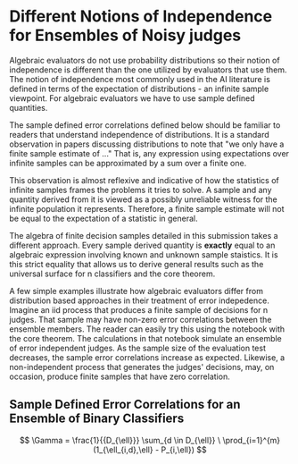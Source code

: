 # Different Notions of Independence for Ensembles of Noisy judges

Algebraic evaluators do not use probability distributions so their notion of
independence is different than the one utilized by evaluators that use them.
The notion of independence most commonly used in the AI literature is defined
in terms of the expectation of distributions - an infinite sample viewpoint.
For algebraic evaluators we have to use sample defined quantities.

The sample defined error correlations defined below should be familiar to
readers that understand independence of distributions. It is a standard
observation in papers discussing distributions to note that "we only have
a finite sample estimate of ..." That is, any expression using expectations
over infinite samples can be approximated by a sum over a finite one.

This observation is almost reflexive and indicative of how the statistics of
infinite samples frames the problems it tries to solve. A sample and any
quantity derived from it is viewed as a possibly unreliable witness for the
infinite population it represents. Therefore, a finite sample estimate will
not be equal to the expectation of a statistic in general.

The algebra of finite decision samples detailed in this submission takes a
different approach. Every sample derived quantity is **exactly** equal to an
algebraic expression involving known and unknown sample staistics. It is this
strict equality that allows us to derive general results such as the universal
surface for n classifiers and the core theorem.

A few simple examples illustrate how algebraic evaluators differ from
distribution based approaches in their treatment of error indepedence. Imagine
an iid process that produces a finite sample of decisions for n judges. That
sample may have non-zero error correlations between the ensemble members. The
reader can easily try this using the notebook with the core theorem. The
calculations in that notebook simulate an ensemble of error independent judges.
As the sample size of the evaluation test decreases, the sample error
correlations increase as expected. Likewise, a non-independent process that
generates the judges' decisions, may, on occasion, produce finite samples that
have zero correlation.

## Sample Defined Error Correlations for an Ensemble of Binary Classifiers

$$
\Gamma = \frac{1}{{D_{\ell}}} \sum_{d \in D_{\ell}} \
\prod_{i=1}^{m} (1_{\ell_{i,d},\ell} - P_{i,\ell})
$$
